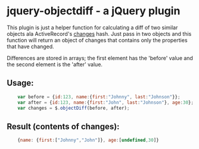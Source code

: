 jquery-objectdiff  - a jQuery plugin
====================================

This plugin is just a helper function for calculating a diff of two similar
objects ala ActiveRecord's [changes](http://api.rubyonrails.org/classes/ActiveModel/Dirty.html#method-i-changes) 
hash. Just pass in two objects and this function will return an object of
changes that contains only the properties that have changed.

Differences are stored in arrays; the first element has the 'before' value and
the second element is the 'after' value.

Usage:
------

```javascript
    var before = {id:123, name:{first:"Johnny", last:"Johnson"}};
    var after = {id:123, name:{first:"John", last:"Johnson"}, age:30};
    var changes = $.objectDiff(before, after);
```

Result (contents of changes):
-----------------------------

```javascript
    {name: {first:["Johnny","John"]}, age:[undefined,30]}
```

